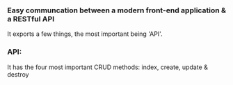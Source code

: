 ### Easy communcation between a modern front-end application & a RESTful API 

It exports a few things, the most important being 'API'.

### API:



It has the four most important CRUD methods: index, create, update & destroy

